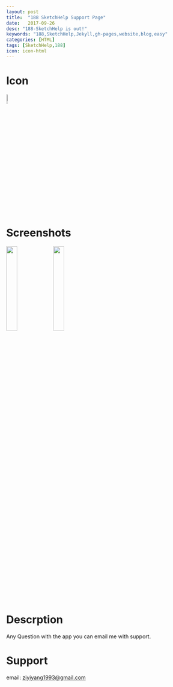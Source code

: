 ```yaml
---
layout: post
title:  "188 SketchHelp Support Page"
date:   2017-09-26
desc: "188-SketchHelp is out!"
keywords: "188,SketchHelp,Jekyll,gh-pages,website,blog,easy"
categories: [HTML]
tags: [SketchHelp,188]
icon: icon-html
---
```


# Icon
<img src="{{ site.img_path }}/sketchhelp/mylogo.png" width="8%">


# Screenshots

<img src="{{ site.img_path }}/sketchhelp/s-1.jpg" width="24%">
<img src="{{ site.img_path }}/sketchhelp/s-2.jpg" width="24%">


# Descrption

Any Question with the app you can email me with support.

# Support

email: ziyiyang1993@gmail.com